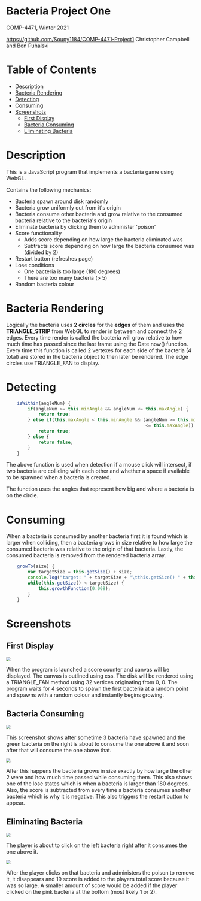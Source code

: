 # Bacteria Project One 

COMP-4471, Winter 2021

https://github.com/Soupy1184/COMP-4471-Project1
Christopher Campbell and Ben Puhalski

# Table of Contents

- [Description](#description)
- [Bacteria Rendering](#bacteria-rendering)
- [Detecting](#Detecting)
- [Consuming](#consuming)
- [Screenshots](#screenshots)
  - [First Display](#first-display)
  - [Bacteria Consuming](#bacteria-consuming)
  - [Eliminating Bacteria](#eliminating-bacteria)

# Description

This is a JavaScript program that implements a bacteria game using WebGL.

Contains the following mechanics:

- Bacteria spawn around disk randomly
- Bacteria grow uniformly out from it's origin
- Bacteria consume other bacteria and grow relative to the consumed bacteria relative to the bacteria's origin
- Eliminate bacteria by clicking them to administer 'poison'
- Score functionality
  - Adds score depending on how large the bacteria eliminated was
  - Subtracts score depending on how large the bacteria consumed was (divided by 2)
- Restart button (refreshes page)
- Lose conditions
  - One bacteria is too large (180 degrees)
  - There are too many bacteria (> 5)
- Random bacteria colour

# Bacteria Rendering

Logically the bacteria uses **2 circles** for the **edges** of them and uses the **TRIANGLE_STRIP** from WebGL to render in between and connect the 2 edges. Every time render is called the bacteria will grow relative to how much time has passed since the last frame using the Date.now() function. Every time this function is called 2 vertexes for each side of the bacteria (4 total) are stored in the bacteria object to then later be rendered. The edge circles use TRIANGLE_FAN to display.

# Detecting

```javascript
    isWithin(angleNum) {
        if(angleNum >= this.minAngle && angleNum <= this.maxAngle) {
            return true;
        } else if(this.maxAngle < this.minAngle && (angleNum >= this.minAngle || angleNum 
                                                    <= this.maxAngle)) {
            return true;
        } else {
            return false;
        }
    }
```

The above function is used when detection if a mouse click will intersect, if two bacteria are colliding with each other and whether a space if available to be spawned when a bacteria is created.

The function uses the angles that represent how big and where a bacteria is on the circle.

# Consuming

When a bacteria is consumed by another bacteria first it is found which is larger when colliding, then a bacteria grows in size relative to how large the consumed bacteria was relative to the origin of that bacteria. Lastly, the consumed bacteria is removed from the rendered bacteria array.

```javascript
    growTo(size) {
        var targetSize = this.getSize() + size;
        console.log("target: " + targetSize + "\tthis.getSize() " + this.getSize() + "\tsize: " + size);
        while(this.getSize() < targetSize) {
            this.growthFunction(0.008);
        }
    }
```

# Screenshots

## First Display

<img src="fig\firstSpawn.png" style="zoom:67%;" />

When the program is launched a score counter and canvas will be displayed. The canvas is outlined using css. The disk will be rendered using a TRIANGLE_FAN method using 32 vertices originating from 0, 0. The program waits for 4 seconds to spawn the first bacteria at a random point and spawns with a random colour and instantly begins growing.

## Bacteria Consuming

<img src="fig\beforeconsume.png" style="zoom:67%;" />

This screenshot shows after sometime 3 bacteria have spawned and the green bacteria on the right is about to consume the one above it and soon after that will consume the one above that.

<img src="fig\afterConsume.png" style="zoom:67%;" />

After this happens the bacteria grows in size exactly by how large the other 2 were and how much time passed while consuming them. This also shows one of the lose states which is when a bacteria is larger than 180 degrees. Also, the score is subtracted from every time a bacteria consumes another bacteria which is why it is negative. This also triggers the restart button to appear.

## Eliminating Bacteria

<img src="fig\beforeClick.png" style="zoom:67%;" />

The player is about to click on the left bacteria right after it consumes the one above it.

<img src="fig\afterClick.png" style="zoom:67%;" />

After the player clicks on that bacteria and administers the poison to remove it, it disappears and 19 score is added to the players total score because it was so large. A smaller amount of score would be added if the player clicked on the pink bacteria at the bottom (most likely 1 or 2).

